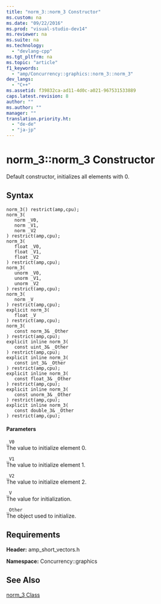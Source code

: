 ```yaml
---
title: "norm_3::norm_3 Constructor"
ms.custom: na
ms.date: "09/22/2016"
ms.prod: "visual-studio-dev14"
ms.reviewer: na
ms.suite: na
ms.technology: 
  - "devlang-cpp"
ms.tgt_pltfrm: na
ms.topic: "article"
f1_keywords: 
  - "amp/Concurrency::graphics::norm_3::norm_3"
dev_langs: 
  - "C++"
ms.assetid: f39832ca-ad11-4d0c-a021-967531533889
caps.latest.revision: 8
author: ""
ms.author: ""
manager: ""
translation.priority.ht: 
  - "de-de"
  - "ja-jp"
---
```

# norm_3::norm_3 Constructor
Default constructor, initializes all elements with 0.  
  
## Syntax  
  
```  
norm_3() restrict(amp,cpu);  
norm_3(  
   norm _V0,  
   norm _V1,  
   norm _V2  
) restrict(amp,cpu);  
norm_3(  
   float _V0,  
   float _V1,  
   float _V2  
) restrict(amp,cpu);  
norm_3(  
   unorm _V0,  
   unorm _V1,  
   unorm _V2  
) restrict(amp,cpu);  
norm_3(  
   norm _V  
) restrict(amp,cpu);  
explicit norm_3(  
   float _V  
) restrict(amp,cpu);  
norm_3(  
   const norm_3& _Other  
) restrict(amp,cpu);  
explicit inline norm_3(  
   const uint_3& _Other  
) restrict(amp,cpu);  
explicit inline norm_3(  
   const int_3& _Other  
) restrict(amp,cpu);  
explicit inline norm_3(  
   const float_3& _Other  
) restrict(amp,cpu);  
explicit inline norm_3(  
   const unorm_3& _Other  
) restrict(amp,cpu);  
explicit inline norm_3(  
   const double_3& _Other  
) restrict(amp,cpu);  
```  
  
#### Parameters  
 `_V0`  
 The value to initialize element 0.  
  
 `_V1`  
 The value to initialize element 1.  
  
 `_V2`  
 The value to initialize element 2.  
  
 `_V`  
 The value for initialization.  
  
 `_Other`  
 The object used to initialize.  
  
## Requirements  
 **Header:** amp_short_vectors.h  
  
 **Namespace:** Concurrency::graphics  
  
## See Also  
 [norm_3 Class](../vs140/norm_3-class.md)